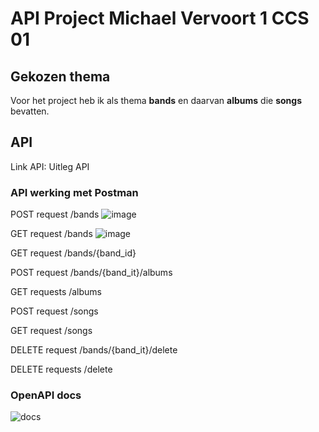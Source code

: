 # API Project Michael Vervoort 1 CCS 01

## Gekozen thema
Voor het project heb ik als thema **bands** en daarvan **albums** die **songs** bevatten.

## API
Link API: 
Uitleg API

### API werking met Postman
POST request /bands
![image](https://github.com/michaelverv/api_project/assets/113921262/8f89ce76-0361-48c5-bb60-d91e2c861dc4)

GET request /bands
![image](https://github.com/michaelverv/api_project/assets/113921262/7e532885-9ffb-4734-9a11-8912b89a9b18)

GET request /bands/{band_id}

POST request /bands/{band_it}/albums

GET requests /albums

POST request /songs

GET request /songs

DELETE request /bands/{band_it}/delete

DELETE requests /delete

### OpenAPI docs
![docs](https://github.com/michaelverv/api_project/assets/113921262/b2ca89c1-7d7f-48e4-a988-12f3e8a78f6d)

